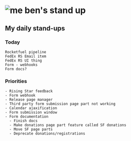 # ![me](https://avatars2.githubusercontent.com/u/5232044?s=50&v=4) ben's stand up

## My daily stand-ups
 
### Today

    Rocketfuel pipeline
    FedEx RS Email item
    FedEx RS UI thing
    Form - webhooks
    Form docs?

### Priorities
 
    - Rising Star feedback
    - Form webhook
    - Release page manager
    - Third party form submission page part not working
    - Calendar ajaxification
    - Form submission window
    - Form documentation
      - Finish docs
      - Make donations page part feature called SF donations
      - Move SF page parts
      - Deprecate donations/registrations
      
